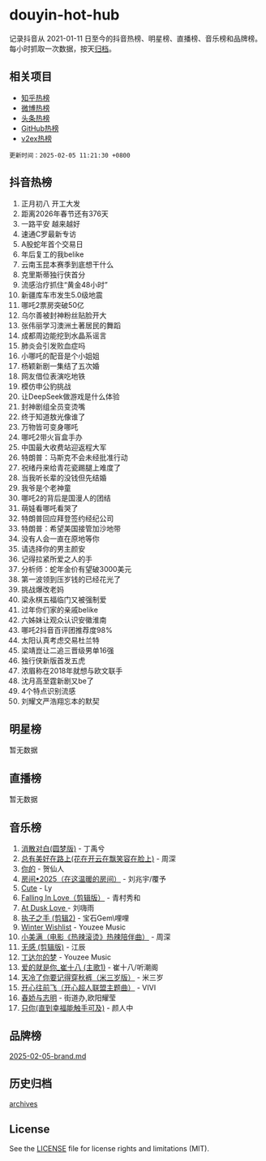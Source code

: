 # douyin-hot-hub

记录抖音从 2021-01-11 日至今的抖音热榜、明星榜、直播榜、音乐榜和品牌榜。每小时抓取一次数据，按天[归档](archives)。

## 相关项目

- [知乎热榜](https://github.com/lonnyzhang423/zhihu-hot-hub)
- [微博热榜](https://github.com/lonnyzhang423/weibo-hot-hub)
- [头条热榜](https://github.com/lonnyzhang423/toutiao-hot-hub)
- [GitHub热榜](https://github.com/lonnyzhang423/github-hot-hub)
- [v2ex热榜](https://github.com/lonnyzhang423/v2ex-hot-hub)


`更新时间：2025-02-05 11:21:30 +0800`

## 抖音热榜

1. 正月初八 开工大发
1. 距离2026年春节还有376天
1. 一路平安 越来越好
1. 速通C罗最新专访
1. A股蛇年首个交易日
1. 年后复工的我belike
1. 云南玉昆本赛季到底想干什么
1. 克里斯蒂独行侠首分
1. 流感治疗抓住“黄金48小时”
1. 新疆库车市发生5.0级地震
1. 哪吒2票房突破50亿
1. 乌尔善被封神粉丝贴脸开大
1. 张伟丽学习澳洲土著居民的舞蹈
1. 成都周边能挖到水晶系谣言
1. 肺炎会引发败血症吗
1. 小哪吒的配音是个小姐姐
1. 杨颖新剧一集结了五次婚
1. 网友借位表演吃地铁
1. 模仿申公豹挑战
1. 让DeepSeek做游戏是什么体验
1. 封神剧组全员变烫嘴
1. 终于知道敖光像谁了
1. 万物皆可变身哪吒
1. 哪吒2带火盲盒手办
1. 中国最大收费站迎返程大军
1. 特朗普：马斯克不会未经批准行动
1. 祝绪丹来给青花瓷踢腿上难度了
1. 当我听长辈的没钱但先结婚
1. 我爷是个老神童
1. 哪吒2的背后是国漫人的团结
1. 萌娃看哪吒看哭了
1. 特朗普回应拜登签约经纪公司
1. 特朗普：希望美国接管加沙地带
1. 没有人会一直在原地等你
1. 请选择你的男主颜安
1. 记得拉紧所爱之人的手
1. 分析师：蛇年金价有望破3000美元
1. 第一波领到压岁钱的已经花光了
1. 挑战爆改老妈
1. 梁永棋五福临门又被强制爱
1. 过年你们家的亲戚belike
1. 六姊妹让观众认识安徽淮南
1. 哪吒2抖音百评团推荐度98%
1. 太阳认真考虑交易杜兰特
1. 梁靖崑让二追三晋级男单16强
1. 独行侠新版首发五虎
1. 浓眉称在2018年就想与欧文联手
1. 沈月高至霆新剧又be了
1. 4个特点识别流感
1. 刘耀文严浩翔忘本的默契

## 明星榜

暂无数据

## 直播榜

暂无数据

## 音乐榜

1. [消散对白(圆梦版)](https://sf5-hl-cdn-tos.douyinstatic.com/obj/tos-cn-ve-2774/og4jB5I5IizzoZVAAAzWgBMAsMDWoArfwBOiFs) - 丁禹兮
1. [总有美好在路上(花在开云在飘笑容在脸上)](https://sf5-hl-cdn-tos.douyinstatic.com/obj/tos-cn-ve-2774/oU5u7NwtfBIvaNhoQBszOvAlRiAoiWAVVyBMq4) - 周深
1. [你的](https://sf5-hl-cdn-tos.douyinstatic.com/obj/tos-cn-ve-2774/oYuIeKf42jB7sEV6B2upMdpYAgfrQWj0FeRegh) - 贺仙人
1. [房间•2025（在这温暖的房间）](https://sf5-hl-cdn-tos.douyinstatic.com/obj/tos-cn-ve-2774/oMzJcnT8BgIetASeBfwfEeBQVNfACiCifhfZP7g) - 刘兆宇/覆予
1. [Cute](https://sf5-hl-cdn-tos.douyinstatic.com/obj/tos-cn-ve-2774/o4IbIzHWKAAB4wsS5qMBRiiAlEBGTpQRNfFvuo) - Ly
1. [Falling In Love（剪辑版）](https://sf5-hl-cdn-tos.douyinstatic.com/obj/tos-cn-ve-2774/o8ajpA8zzgBPahbBIO8AcKGBLJezFCRd1wfP9f) - 青村秀和
1. [ At Dusk  Love ](https://sf5-hl-cdn-tos.douyinstatic.com/obj/tos-cn-ve-2774/o8CrpCf5CaYgI4ZrtQgMQAFEfuGqNnRSDQAPBc) - 刘嗨雨
1. [执子之手 (剪辑2)](https://sf5-hl-cdn-tos.douyinstatic.com/obj/tos-cn-ve-2774/oUoZLQjCc31XzqsBnBQUNgeKtYPBcgbFDwtfcu) - 宝石Gem\哩哩
1. [Winter Wishlist](https://sf5-hl-cdn-tos.douyinstatic.com/obj/tos-cn-ve-2774/oIIgUOeamCFCVAzxN6MFRLIBlLGpUqQxeeHrLE) - Youzee Music
1. [小美满（电影《热辣滚烫》热辣陪伴曲）](https://sf5-hl-cdn-tos.douyinstatic.com/obj/tos-cn-ve-2774/o0GAn2lSgfZIDUgtevCGDQYnFg4CwnrBaxbTZL) - 周深
1. [无感 (剪辑版)](https://sf5-hl-cdn-tos.douyinstatic.com/obj/tos-cn-ve-2774/o0eIsUzJBDlQaQFC5OFlgbMEZC1TFYBftOBn6p) - 江辰
1. [丁达尔的梦](https://sf5-hl-cdn-tos.douyinstatic.com/obj/tos-cn-ve-2774/oMU3WirUZBVQkAC9ccG5P2IQirziZM2RTInUY) - Youzee Music
1. [爱的就是你_崔十八 (主歌1)](https://sf5-hl-cdn-tos.douyinstatic.com/obj/tos-cn-ve-2774/oI5BO5DhFZ6UTcNCnZaOCBLtZ7WIMQGfgnXf5E) - 崔十八/听潮阁
1. [天冷了你要记得穿秋裤（米三岁版）](https://sf5-hl-cdn-tos.douyinstatic.com/obj/tos-cn-ve-2774/oQlIwVIDWiZ6BQilAorS7MA0AgCkQDvcZAdm1) - 米三岁
1. [开心往前飞（开心超人联盟主题曲）](https://sf5-hl-cdn-tos.douyinstatic.com/obj/tos-cn-ve-2774/9d8fb7c82cf1421fb93a9fe925275e0a) - VIVI
1. [春娇与志明](https://sf5-hl-cdn-tos.douyinstatic.com/obj/tos-cn-ve-2774/e530d8fceb7044b39707d7f9ff54add1) - 街道办,欧阳耀莹
1. [只你(直到幸福能触手可及)](https://sf5-hl-cdn-tos.douyinstatic.com/obj/tos-cn-ve-2774/o0lBkRDzFTeaVSUz3ZZSCBVtZ5DIMQGfgmEAuE) - 颜人中

## 品牌榜

[2025-02-05-brand.md](archives/2025-02-05-brand.md)

## 历史归档

[archives](archives)

## License

See the [LICENSE](LICENSE) file for license rights and limitations (MIT).
